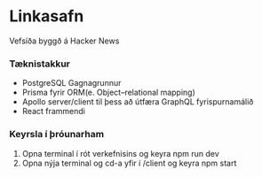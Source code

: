 # Linkasafn
Vefsíða byggð á Hacker News

### Tæknistakkur
* PostgreSQL Gagnagrunnur
* Prisma fyrir ORM(e. Object–relational mapping)
* Apollo server/client til þess að útfæra GraphQL fyrispurnamálið
* React frammendi

### Keyrsla í þróunarham
1. Opna terminal í rót verkefnisins og keyra npm run dev
2. Opna nýja terminal og cd-a yfir í /client og keyra npm start 

